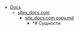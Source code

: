 - <a href = "E:\Node_projects\Node_Way\NBase\_Md\_Index\__Closer\_WEB_API\WHATWG\_DOM\Part_I\content\Docs\cat.Docs\dir.Docs.md">Docs</a>
    - <a href = "E:\Node_projects\Node_Way\NBase\_Md\_Index\__Closer\_WEB_API\WHATWG\_DOM\Part_I\content\Docs\sites_docs.com\cat.sites_docs.com\dir.sites_docs.com.md">sites_docs.com</a>
        - <a href = "E:\Node_projects\Node_Way\NBase\_Md\_Index\__Closer\_WEB_API\WHATWG\_DOM\Part_I\content\Docs\sites_docs.com\site_docs.com copy.md">site_docs.com copy.md</a>
            - *# Сущности
    
